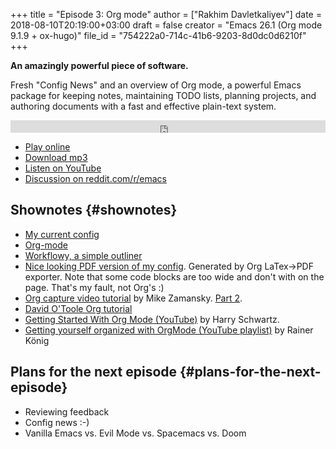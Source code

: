 +++
title = "Episode 3: Org mode"
author = ["Rakhim Davletkaliyev"]
date = 2018-08-10T20:19:00+03:00
draft = false
creator = "Emacs 26.1 (Org mode 9.1.9 + ox-hugo)"
file_id = "754222a0-714c-41b6-9203-8d0dc0d6210f"
+++

**An amazingly powerful piece of software.**

Fresh "Config News" and an overview of Org mode, a powerful Emacs package for keeping notes, maintaining TODO lists, planning projects, and authoring documents with a fast and effective plain-text system.

<iframe src='https://pinecast.com/player/754222a0-714c-41b6-9203-8d0dc0d6210f?theme=slim' seamless height="20" style="border:0" class="pinecast-embed" frameborder="0" width="100%"></iframe>

-   [Play online](http://emacscast.rakhim.org/episode/754222a0-714c-41b6-9203-8d0dc0d6210f)
-   [Download mp3](https://pinecast.com/listen/754222a0-714c-41b6-9203-8d0dc0d6210f)
-   [Listen on YouTube](https://youtu.be/3hHmHYPNyyE)
-   [Discussion on reddit.com/r/emacs](https://www.reddit.com/r/emacs/comments/966nag/emacscast%5F3%5Forg%5Fmode%5Fand%5Fa%5Fbit%5Fabout%5Fhelm/)


## Shownotes {#shownotes}

-   [My current config](https://github.com/freetonik/emacs-dotfiles)
-   [Org-mode](https://orgmode.org/)
-   [Workflowy, a simple outliner](https://workflowy.com/)
-   [Nice looking PDF version of my config](https://github.com/freetonik/emacs-dotfiles/blob/master/init.pdf). Generated by Org LaTex->PDF exporter. Note that some code blocks are too wide and don't with on the page. That's my fault, not Org's :)
-   [Org capture video tutorial](http://cestlaz.github.io/posts/using-emacs-23-capture-1/) by Mike Zamansky. [Part 2](http://cestlaz.github.io/posts/using-emacs-24-capture-2/#.WERjG3eZOuU).
-   [David O'Toole Org tutorial](https://orgmode.org/worg/org-tutorials/orgtutorial%5Fdto.html)
-   [Getting Started With Org Mode (YouTube)](https://www.youtube.com/watch?v=SzA2YODtgK4) by Harry Schwartz.
-   [Getting yourself organized with OrgMode (YouTube playlist)](https://www.youtube.com/watch?v=sQS06Qjnkcc&list=PLVtKhBrRV%5FZkPnBtt%5FTD1Cs9PJlU0IIdE) by Rainer König


## Plans for the next episode {#plans-for-the-next-episode}

-   Reviewing feedback
-   Config news :-)
-   Vanilla Emacs vs. Evil Mode vs. Spacemacs vs. Doom

